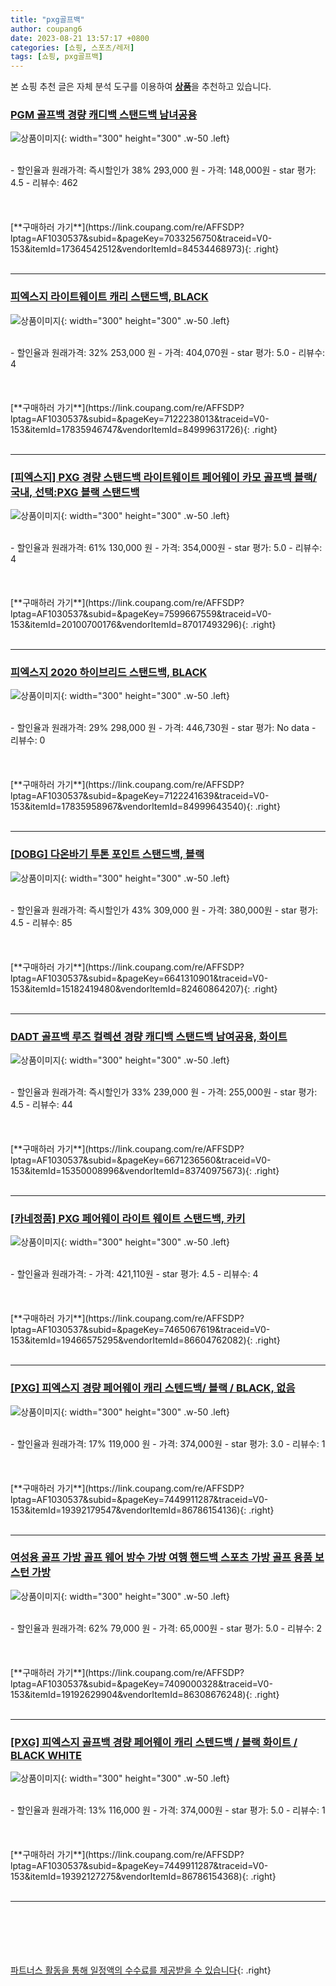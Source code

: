 ```yaml
---
title: "pxg골프백"
author: coupang6
date: 2023-08-21 13:57:17 +0800
categories: [쇼핑, 스포츠/레저]
tags: [쇼핑, pxg골프백]
---
```


본 쇼핑 추천 글은 자체 분석 도구를 이용하여 [**상품**](https://link.coupang.com/a/bao1ui)을 추천하고 있습니다.

### [PGM 골프백 경량 캐디백 스탠드백 남녀공용](https://link.coupang.com/re/AFFSDP?lptag=AF1030537&subid=&pageKey=7033256750&traceid=V0-153&itemId=17364542512&vendorItemId=84534468973)

![상품이미지](https://thumbnail9.coupangcdn.com/thumbnails/remote/230x230ex/image/vendor_inventory/2f5c/3701628b9279fe4ee9eb123b521223c62cde79048a29d700a1dbf18a580c.jpg){: width="300" height="300" .w-50 .left}


<br>
- 할인율과 원래가격: 즉시할인가 38%  293,000   원
- 가격: 148,000원
- star 평가: 4.5
- 리뷰수: 462
<br>
<br>
<br>
<br>
[**구매하러 가기**](https://link.coupang.com/re/AFFSDP?lptag=AF1030537&subid=&pageKey=7033256750&traceid=V0-153&itemId=17364542512&vendorItemId=84534468973){: .right}
<br>
<br>

---

### [피엑스지 라이트웨이트 캐리 스탠드백, BLACK](https://link.coupang.com/re/AFFSDP?lptag=AF1030537&subid=&pageKey=7122238013&traceid=V0-153&itemId=17835946747&vendorItemId=84999631726)

![상품이미지](https://thumbnail10.coupangcdn.com/thumbnails/remote/230x230ex/image/retail/images/4380795318737044-cc2244bc-cada-4ee2-82e3-328605d131fb.jpg){: width="300" height="300" .w-50 .left}


<br>
- 할인율과 원래가격: 32%  253,000   원
- 가격: 404,070원
- star 평가: 5.0
- 리뷰수: 4
<br>
<br>
<br>
<br>
[**구매하러 가기**](https://link.coupang.com/re/AFFSDP?lptag=AF1030537&subid=&pageKey=7122238013&traceid=V0-153&itemId=17835946747&vendorItemId=84999631726){: .right}
<br>
<br>

---

### [[피엑스지] PXG 경량 스탠드백 라이트웨이트 페어웨이 카모 골프백 블랙/국내, 선택:PXG 블랙 스탠드백](https://link.coupang.com/re/AFFSDP?lptag=AF1030537&subid=&pageKey=7599667559&traceid=V0-153&itemId=20100700176&vendorItemId=87017493296)

![상품이미지](https://thumbnail8.coupangcdn.com/thumbnails/remote/230x230ex/image/vendor_inventory/0bb9/9f8c59121cd2f4188ae6655a82f35f96cccbd0163487f9cf51160263b41c.jpg){: width="300" height="300" .w-50 .left}


<br>
- 할인율과 원래가격: 61%  130,000   원
- 가격: 354,000원
- star 평가: 5.0
- 리뷰수: 4
<br>
<br>
<br>
<br>
[**구매하러 가기**](https://link.coupang.com/re/AFFSDP?lptag=AF1030537&subid=&pageKey=7599667559&traceid=V0-153&itemId=20100700176&vendorItemId=87017493296){: .right}
<br>
<br>

---

### [피엑스지 2020 하이브리드 스탠드백, BLACK](https://link.coupang.com/re/AFFSDP?lptag=AF1030537&subid=&pageKey=7122241639&traceid=V0-153&itemId=17835958967&vendorItemId=84999643540)

![상품이미지](https://thumbnail6.coupangcdn.com/thumbnails/remote/230x230ex/image/retail/images/7118086752970217-dadb0947-4f04-4556-b3a2-40905cc14b88.jpg){: width="300" height="300" .w-50 .left}


<br>
- 할인율과 원래가격: 29%  298,000   원
- 가격: 446,730원
- star 평가: No data
- 리뷰수: 0
<br>
<br>
<br>
<br>
[**구매하러 가기**](https://link.coupang.com/re/AFFSDP?lptag=AF1030537&subid=&pageKey=7122241639&traceid=V0-153&itemId=17835958967&vendorItemId=84999643540){: .right}
<br>
<br>

---

### [[DOBG] 다온바기 투톤 포인트 스탠드백, 블랙](https://link.coupang.com/re/AFFSDP?lptag=AF1030537&subid=&pageKey=6641310901&traceid=V0-153&itemId=15182419480&vendorItemId=82460864207)

![상품이미지](https://thumbnail7.coupangcdn.com/thumbnails/remote/230x230ex/image/vendor_inventory/4083/9a67ff105d9dcd1ce64cf227fb0517fef283f9c9ee02238757d626ce1296.jpg){: width="300" height="300" .w-50 .left}


<br>
- 할인율과 원래가격: 즉시할인가 43%  309,000   원
- 가격: 380,000원
- star 평가: 4.5
- 리뷰수: 85
<br>
<br>
<br>
<br>
[**구매하러 가기**](https://link.coupang.com/re/AFFSDP?lptag=AF1030537&subid=&pageKey=6641310901&traceid=V0-153&itemId=15182419480&vendorItemId=82460864207){: .right}
<br>
<br>

---

### [DADT 골프백 루즈 컬렉션 경량 캐디백 스탠드백 남여공용, 화이트](https://link.coupang.com/re/AFFSDP?lptag=AF1030537&subid=&pageKey=6671236560&traceid=V0-153&itemId=15350008996&vendorItemId=83740975673)

![상품이미지](https://thumbnail8.coupangcdn.com/thumbnails/remote/230x230ex/image/vendor_inventory/971c/ee1dda93ec6cb857807f2de2d6fe3e6255f58047181c89bb05ee7f476beb.jpg){: width="300" height="300" .w-50 .left}


<br>
- 할인율과 원래가격: 즉시할인가 33%  239,000   원
- 가격: 255,000원
- star 평가: 4.5
- 리뷰수: 44
<br>
<br>
<br>
<br>
[**구매하러 가기**](https://link.coupang.com/re/AFFSDP?lptag=AF1030537&subid=&pageKey=6671236560&traceid=V0-153&itemId=15350008996&vendorItemId=83740975673){: .right}
<br>
<br>

---

### [[카네정품] PXG 페어웨이 라이트 웨이트 스탠드백, 카키](https://link.coupang.com/re/AFFSDP?lptag=AF1030537&subid=&pageKey=7465067619&traceid=V0-153&itemId=19466575295&vendorItemId=86604762082)

![상품이미지](https://thumbnail10.coupangcdn.com/thumbnails/remote/230x230ex/image/vendor_inventory/d160/a3feb7b824d3353c83d73f5f475f2745a862c7de8e6d90dd7fc152249a0b.jpg){: width="300" height="300" .w-50 .left}


<br>
- 할인율과 원래가격: 
- 가격: 421,110원
- star 평가: 4.5
- 리뷰수: 4
<br>
<br>
<br>
<br>
[**구매하러 가기**](https://link.coupang.com/re/AFFSDP?lptag=AF1030537&subid=&pageKey=7465067619&traceid=V0-153&itemId=19466575295&vendorItemId=86604762082){: .right}
<br>
<br>

---

### [[PXG] 피엑스지 경량 페어웨이 캐리 스텐드백/ 블랙 / BLACK, 없음](https://link.coupang.com/re/AFFSDP?lptag=AF1030537&subid=&pageKey=7449911287&traceid=V0-153&itemId=19392179547&vendorItemId=86786154136)

![상품이미지](https://thumbnail7.coupangcdn.com/thumbnails/remote/230x230ex/image/vendor_inventory/757f/60d56b8f820feabaedcfbf0e68a34b938cc819e522d5d4f54d68121844b0.jpg){: width="300" height="300" .w-50 .left}


<br>
- 할인율과 원래가격: 17%  119,000   원
- 가격: 374,000원
- star 평가: 3.0
- 리뷰수: 1
<br>
<br>
<br>
<br>
[**구매하러 가기**](https://link.coupang.com/re/AFFSDP?lptag=AF1030537&subid=&pageKey=7449911287&traceid=V0-153&itemId=19392179547&vendorItemId=86786154136){: .right}
<br>
<br>

---

### [여성용 골프 가방 골프 웨어 방수 가방 여행 핸드백 스포츠 가방 골프 용품 보스턴 가방](https://link.coupang.com/re/AFFSDP?lptag=AF1030537&subid=&pageKey=7409000328&traceid=V0-153&itemId=19192629904&vendorItemId=86308676248)

![상품이미지](https://thumbnail10.coupangcdn.com/thumbnails/remote/230x230ex/image/vendor_inventory/27e2/892c604d0d0a13e9c26901c28a92aff3fd740f2fe6b5acc97d4b1c789274.jpg){: width="300" height="300" .w-50 .left}


<br>
- 할인율과 원래가격: 62%  79,000   원
- 가격: 65,000원
- star 평가: 5.0
- 리뷰수: 2
<br>
<br>
<br>
<br>
[**구매하러 가기**](https://link.coupang.com/re/AFFSDP?lptag=AF1030537&subid=&pageKey=7409000328&traceid=V0-153&itemId=19192629904&vendorItemId=86308676248){: .right}
<br>
<br>

---

### [[PXG] 피엑스지 골프백 경량 페어웨이 캐리 스텐드백 / 블랙 화이트 / BLACK WHITE](https://link.coupang.com/re/AFFSDP?lptag=AF1030537&subid=&pageKey=7449911287&traceid=V0-153&itemId=19392127275&vendorItemId=86786154368)

![상품이미지](https://thumbnail8.coupangcdn.com/thumbnails/remote/230x230ex/image/vendor_inventory/37c2/77b4e91ef8eb1e99fe0f1c0ede81c403aff2bdbbb890418e89af1dcf8096.jpg){: width="300" height="300" .w-50 .left}


<br>
- 할인율과 원래가격: 13%  116,000   원
- 가격: 374,000원
- star 평가: 5.0
- 리뷰수: 1
<br>
<br>
<br>
<br>
[**구매하러 가기**](https://link.coupang.com/re/AFFSDP?lptag=AF1030537&subid=&pageKey=7449911287&traceid=V0-153&itemId=19392127275&vendorItemId=86786154368){: .right}
<br>
<br>

---
<br><br><br><br><br> [파트너스 활동을 통해 일정액의 수수료를 제공받을 수 있습니다](https://link.coupang.com/a/bao1ui){: .right}